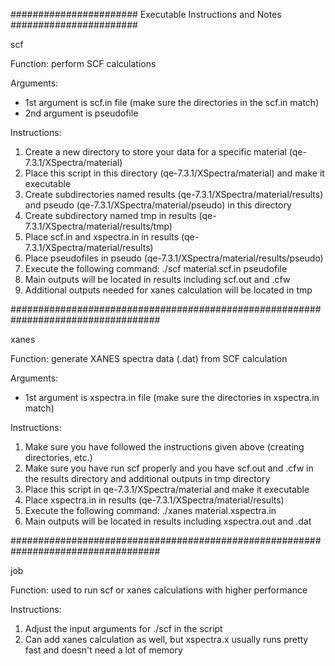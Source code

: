 
####################### Executable Instructions and Notes #######################


scf

Function: perform SCF calculations 

Arguments:
- 1st argument is scf.in file (make sure the directories in the scf.in match)
- 2nd argument is pseudofile

Instructions:
1. Create a new directory to store your data for a specific material (qe-7.3.1/XSpectra/material)
2. Place this script in this directory (qe-7.3.1/XSpectra/material) and make it executable
3. Create subdirectories named results (qe-7.3.1/XSpectra/material/results) and pseudo (qe-7.3.1/XSpectra/material/pseudo) in this directory 
4. Create subdirectory named tmp in results (qe-7.3.1/XSpectra/material/results/tmp)
5. Place scf.in and xspectra.in in results (qe-7.3.1/XSpectra/material/results)
6. Place pseudofiles in pseudo (qe-7.3.1/XSpectra/material/results/pseudo)
7. Execute the following command: ./scf material.scf.in pseudofile
8. Main outputs will be located in results including scf.out and .cfw
9. Additional outputs needed for xanes calculation will be located in tmp 


###################################################################################


xanes 

Function: generate XANES spectra data (.dat) from SCF calculation

Arguments:
- 1st argument is xspectra.in file (make sure the directories in xspectra.in match)

Instructions:
1. Make sure you have followed the instructions given above (creating directories, etc.)
2. Make sure you have run scf properly and you have scf.out and .cfw in the results directory and additional outputs in tmp directory 
3. Place this script in qe-7.3.1/XSpectra/material and make it executable
4. Place xspectra.in in results (qe-7.3.1/XSpectra/material/results)
5. Execute the following command: ./xanes material.xspectra.in
6. Main outputs will be located in results including xspectra.out and .dat


###################################################################################


job

Function: used to run scf or xanes calculations with higher performance

Instructions:
1. Adjust the input arguments for ./scf in the script
2. Can add xanes calculation as well, but xspectra.x usually runs pretty fast and doesn't need a lot of memory 
